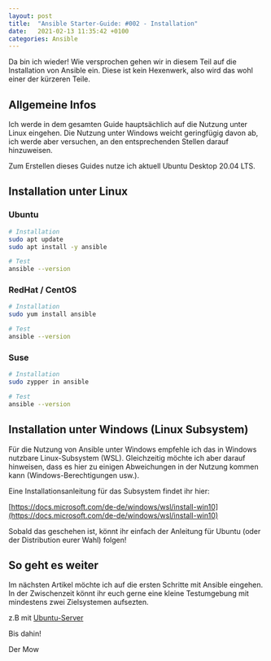 ```yaml
---
layout: post
title:  "Ansible Starter-Guide: #002 - Installation"
date:   2021-02-13 11:35:42 +0100
categories: Ansible
---
```


Da bin ich wieder! Wie versprochen gehen wir in diesem Teil auf die Installation von Ansible ein. Diese ist kein Hexenwerk, also wird das wohl einer der kürzeren Teile.


## Allgemeine Infos

Ich werde in dem gesamten Guide hauptsächlich auf die Nutzung unter Linux eingehen. Die Nutzung unter Windows weicht geringfügig davon ab, ich werde aber versuchen, an den entsprechenden Stellen darauf hinzuweisen.

Zum Erstellen dieses Guides nutze ich aktuell Ubuntu Desktop 20.04 LTS.


## Installation unter Linux 

### Ubuntu

```bash
# Installation
sudo apt update
sudo apt install -y ansible

# Test
ansible --version
```


### RedHat / CentOS

```bash
# Installation
sudo yum install ansible

# Test
ansible --version

```

### Suse

```bash
# Installation
sudo zypper in ansible

# Test
ansible --version
```


## Installation unter Windows (Linux Subsystem)

Für die Nutzung von Ansible unter Windows empfehle ich das in Windows nutzbare Linux-Subsystem (WSL). Gleichzeitig möchte ich aber darauf hinweisen, dass es hier zu einigen Abweichungen in der Nutzung kommen kann (Windows-Berechtigungen usw.).

Eine Installationsanleitung für das Subsystem findet ihr hier:

[https://docs.microsoft.com/de-de/windows/wsl/install-win10](https://docs.microsoft.com/de-de/windows/wsl/install-win10)

Sobald das geschehen ist, könnt ihr einfach der Anleitung für Ubuntu (oder der Distribution eurer Wahl) folgen!


## So geht es weiter

Im nächsten Artikel möchte ich auf die ersten Schritte mit Ansible eingehen. In der Zwischenzeit könnt ihr euch gerne eine kleine Testumgebung mit mindestens zwei Zielsystemen aufsezten. 

z.B mit [Ubuntu-Server](https://ubuntu.com/download/server)


Bis dahin!

Der Mow
